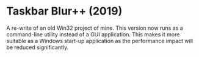 # Taskbar Blur++ (2019)
A re-write of an old Win32 project of mine. This version now runs as a command-line
utility instead of a GUI application. This makes it more suitable as a Windows start-up application
as the performance impact will be reduced significantly.